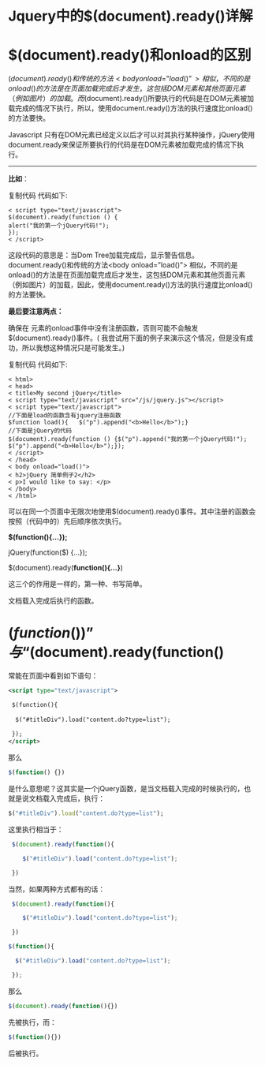 # Jquery中的$(document).ready()详解

# $(document).ready()和onload的区别

  $(document).ready()和传统的方法<body οnlοad=”load()”> 相似，不同的是onload()的方法是在页面加载完成后才发生，这包括DOM元素和其他页面元素（例如图片）的加载。而$(document).ready()所要执行的代码是在DOM元素被加载完成的情况下执行，所以，使用document.ready()方法的执行速度比onload()的方法要快。

  Javascript 只有在DOM元素已经定义以后才可以对其执行某种操作，jQuery使用document.ready来保证所要执行的代码是在DOM元素被加载完成的情况下执行。

------

**比如**：

复制代码 代码如下:

```
< script type="text/javascript">
$(document).ready(function () {
alert("我的第一个jQuery代码!");
});
< /script>
```


这段代码的意思是：当Dom Tree加载完成后，显示警告信息。document.ready()和传统的方法<body οnlοad=”load()”> 相似，不同的是onload()的方法是在页面加载完成后才发生，这包括DOM元素和其他页面元素（例如图片）的加载，因此，使用document.ready()方法的执行速度比onload()的方法要快。



**最后要注意两点：**

确保在 <body> 元素的onload事件中没有注册函数，否则可能不会触发$(document).ready()事件。(
我尝试用下面的例子来演示这个情况，但是没有成功，所以我想这种情况只是可能发生。)

复制代码 代码如下:

```php+HTML
< html>
< head>
< title>My second jQuery</title>
< script type="text/javascript" src="/js/jquery.js"></script>
< script type="text/javascript">
//下面是load的函数含有jquery注册函数
$function load(){   $("p").append("<b>Hello</b>");}
//下面是jQuery的代码
$(document).ready(function () {$("p").append("我的第一个jQuery代码!");
$("p").append("<b>Hello</b>");});
< /script>
< /head>
< body οnlοad="load()">
< h2>jQuery 简单例子2</h2>
< p>I would like to say: </p>
< /body>
< /html>
```



可以在同一个页面中无限次地使用$(document).ready()事件。其中注册的函数会按照（代码中的）先后顺序依次执行。

**$(function(){…});** 

jQuery(function($) {…});  

$(document).ready(**function(){…}**)

这三个的作用是一样的，第一种、书写简单。

文档载入完成后执行的函数。



# $(function() {})”与“$(document).ready(function()

常能在页面中看到如下语句：

```xml
<script type="text/javascript">

 $(function(){
    
  $("#titleDiv").load("content.do?type=list");
    
 });
</script>
```

那么

```javascript
$(function() {})
```

是什么意思呢？这其实是一个jQuery函数，是当文档载入完成的时候执行的，也就是说文档载入完成后，执行：

```ruby
$("#titleDiv").load("content.do?type=list");
```

这里执行相当于：

```javascript
 $(document).ready(function(){ 

    $("#titleDiv").load("content.do?type=list");

 })
```

当然，如果两种方式都有的话：

```javascript
 $(document).ready(function(){ 

    $("#titleDiv").load("content.do?type=list");

 })

$(function(){

  $("#titleDiv").load("content.do?type=list");

 });
```

那么

```javascript
$(document).ready(function(){})
```

先被执行，而：

```javascript
$(function(){})
```

后被执行。